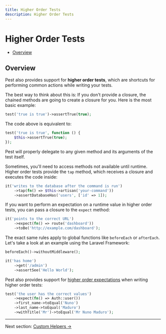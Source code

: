 ```yaml
---
title: Higher Order Tests
description: Higher Order Tests
---
```


# Higher Order Tests

- [Overview](#overview)

<a name="overview"></a>
## Overview

Pest also provides support for **higher order tests**, which are shortcuts for performing
common actions while writing your tests.

The best way to think about this is: If you
don't provide a closure, the chained methods are going to create a closure for
you. Here is the most basic example:

```php
test('true is true')->assertTrue(true);
```

The code above is equivalent to:
```php
test('true is true', function () {
    $this->assertTrue(true);
});
```

Pest will properly delegate to any given method and its arguments of the test itself.

Sometimes, you'll need to access methods not available until runtime. Higher order tests provide
the `tap` method, which receives a closure and executes the code inside:

```php
it('writes to the database after the command is run')
    ->tap(fn() => $this->artisan('your-command'))
    ->assertDatabaseHas('users', ['id' => 1]);
```

If you want to perform an expectation on a runtime value in higher order tests, you can pass 
a closure to the `expect` method:

```php
it('points to the correct URL')
    ->expect(fn() => route('dashboard'))
    ->toBe('http://example.com/dashboard');
```

The exact same rules apply to global functions like `beforeEach` or `afterEach`. Let's
take a look at an example using the Laravel Framework:

```php
beforeEach()->withoutMiddleware();

it('has home')
    ->get('/admin')
    ->assertSee('Hello World');
```

Pest also provides support for [higher order expectations](/docs/expectations#higher-order-expectations)
when writing higher order tests:

```php
test('the user has the correct values')
    ->expect(fn() => Auth::user())
    ->first_name->toEqual('Nuno')
    ->last_name->toEqual('Maduro')
    ->withTitle('Mr')->toEqual('Mr Nuno Maduro');
```

---

Next section: [Custom Helpers →](/docs/helpers)
